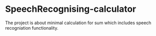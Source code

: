 # SpeechRecognising-calculator
The project is about minimal calculation for sum which includes speech recogniation functionality.
